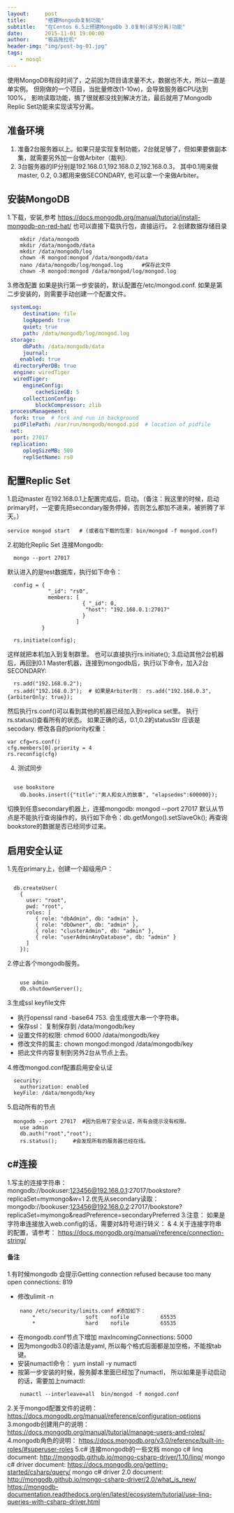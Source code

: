 ```yaml
---
layout:     post
title:      "搭建Mongodb复制功能"
subtitle:   "在Centos 6.5上搭建MongoDb 3.0复制(读写分离)功能"
date:       2015-11-01 19:00:00
author:     "极品拖拉机"
header-img: "img/post-bg-01.jpg"
tags:
    - nosql
---
```


使用MongoDB有段时间了，之前因为项目请求量不大，数据也不大，所以一直是单实例。 但刚做的一个项目，当批量修改(1-10w)，会导致服务器CPU达到100%， 影响读取功能，搞了很就都没找到解决方法，最后就用了Mongodb Replic Set功能来实现读写分离。

## 准备环境

1. 准备2台服务器以上。如果只是实现复制功能，2台就足够了，但如果要做副本集，就需要另外加一台做Arbiter（裁判).
2. 3台服务器的IP分别是192.168.0.1,192.168.0.2,192.168.0.3， 其中0.1用来做master, 0.2, 0.3都用来做SECONDARY, 也可以拿一个来做Arbiter。

## 安装MongoDB

1.下载，安装,参考  https://docs.mongodb.org/manual/tutorial/install-mongodb-on-red-hat/
  也可以直接下载执行包，直接运行。
2.创建数据存储目录

```shell
    mkdir /data/mongodb
    mkdir /data/mongodb/data
    mkdir /data/mongodb/log
    chown -R mongod:mongod /data/mongodb/data
    nano /data/mongodb/log/mongod.log      #保存此文件
    chown -R mongod:mongod /data/mongod/log/mongod.log
```
3.修改配置
   如果是执行第一步安装的，默认配置在/etc/mongod.conf. 如果是第二步安装的，则需要手动创建一个配置文件。

   ```yaml
    systemLog:
        destination: file
        logAppend: true
        quiet: true
        path: /data/mongodb/log/mongod.log
    storage:
        dbPath: /data/mongodb/data
        journal:
       enabled: true
     directoryPerDB: true
     engine: wiredTiger
     wiredTiger:
        engineConfig:
            cacheSizeGB: 5
        collectionConfig:
            blockCompressor: zlib
    processManagement:
     fork: true  # fork and run in background
     pidFilePath: /var/run/mongodb/mongod.pid  # location of pidfile
    net:
     port: 27017
    replication:
        oplogSizeMB: 500
        replSetName: rs0

   ```

## 配置Replic Set

1.启动master
  在192.168.0.1上配置完成后，启动。（备注：我这里的时候，启动primary时，一定要先把secondary服务停掉，否则怎么都加不进来，被折腾了半天。）

```shell
service mongod start   # (或者在下载的包里: bin/mongod -f mongod.conf)
```
2.初始化Replic Set
  连接Mongodb:

```shell
  mongo --port 27017
```
  默认进入的是test数据库，执行如下命令：

```shell
  config = {
             "_id": "rs0",
             members: [
                        { "_id": 0,
                         "host": "192.168.0.1:27017"
                        }
                      ]
           }

  rs.initiate(config);
```
  这样就把本机加入到复制群里。 也可以直接执行rs.initiate();
3.启动其他2台机器后，再回到0.1 Master机器，连接到mongodb后，执行以下命令，加入2台SECONDARY:

```shell
  rs.add("192.168.0.2");  
  rs.add("192.168.0.3");  # 如果是Arbiter则： rs.add("192.168.0.3", {arbiterOnly: true});

```
  然后执行rs.conf()可以看到其他的机器已经加入到replica set里。  执行rs.status()查看所有的状态。
  	如果正确的话，0.1,0.2的statusStr 应该是secodary.
  	修改各自的priority权重：

```shell
var cfg=rs.conf()
cfg.members[0].priority = 4
rs.reconfig(cfg)
```
4. 测试同步

```shell

  use bookstore
	db.books.insert({"title":"男人和女人的故事", "elapsedms":600000});

```
  切换到任意secondary机器上，连接mongodb: mongod --port 27017
	默认从节点是不能执行查询操作的，执行如下命令：db.getMongo().setSlaveOk();
	再查询bookstore的数据是否已经同步过来。

## 启用安全认证
1.先在primary上，创建一个超级用户：

```shell

  db.createUser(
    {
      user: "root",
      pwd: "root",
      roles: [
         { role: "dbAdmin", db: "admin" },
         { role: "dbOwner", db: "admin" },
         { role: "clusterAdmin", db: "admin" },
         { role: "userAdminAnyDatabase", db: "admin" }
      ]
    });

```
2.停止各个mongodb服务。

```shell

    use admin
    db.shutdownServer();

```
3.生成ssl  keyfile文件
  * 执行openssl rand -base64 753. 会生成很大串一个字符串。
  * 保存ssl： 复制保存到  /data/mongodb/key
  * 设置文件的权限: chmod 6000 /data/mongodb/key
  * 修改文件的属主: chown mongod:mongod /data/mongodb/key
  * 把此文件内容复制到另外2台从节点上去。
  
4.修改mongod.conf配置启用安全认证

```shell
  security:
	authorization: enabled
  keyFile: /data/mongodb/key
  ```
5.启动所有的节点

```shell
  mongodb --port 27017  #因为启用了安全认证，所有会提示没有权限。
	use admin
	db.auth("root","root");
	rs.status();     #会发现所有的服务器已经在线。
```

## c#连接
1.写主的连接字符串： mongodb://bookuser:123456@192.168.0.1:27017/bookstore?replicaSet=mymongo&w=1
2.优先从secondary读取：  
mongodb://bookuser:123456@192.168.0.2:27017/bookstore?replicaSet=mymongo&readPreference=secondaryPreferred
3.注意： 如果是字符串连接放入web.config的话，需要对&符号进行转义：   &amp;
4.关于连接字符串的配置，请参考：  https://docs.mongodb.org/manual/reference/connection-string/

#### 备注
1.有时候mongodb 会提示Getting connection refused because too many open connections: 819
  * 修改ulimit -n

```shell
    nano /etc/security/limits.conf #添加如下：
    	*                soft    nofile          65535
    	*                hard    nofile          65535
```
  * 在mongodb.conf节点下增加 maxIncomingConnections: 5000
  * 因为mongodb3.0的语法是yaml, 所以每个格式后面都是加空格，不能按tab键。
  * 安装numactl命令： yum install -y numactl
  * 按第一步安装的时候，服务脚本里面已经加了numactl， 所以如果是手动启动的话，需要加上numactl:

```shell
    numactl --interleave=all  bin/mongod -f mongod.conf
```
2.关于mongod配置文件的说明： https://docs.mongodb.org/manual/reference/configuration-options
3.mongodb创建用户的说明： https://docs.mongodb.org/manual/tutorial/manage-users-and-roles/
4.mongodb角色的说明： https://docs.mongodb.org/v3.0/reference/built-in-roles/#superuser-roles
5.c# 连接mongodb的一些文档
  mongo c# linq document: http://mongodb.github.io/mongo-csharp-driver/1.10/linq/
  mongo c# driver document: https://docs.mongodb.org/getting-started/csharp/query/
  mongo c# driver 2.0 document: http://mongodb.github.io/mongo-csharp-driver/2.0/what_is_new/
  https://mongodb-documentation.readthedocs.org/en/latest/ecosystem/tutorial/use-linq-queries-with-csharp-driver.html
